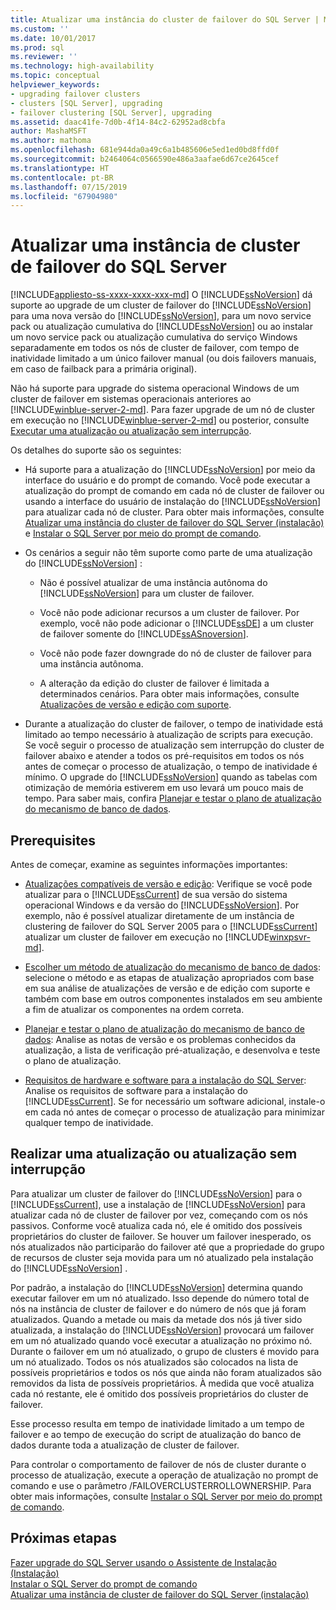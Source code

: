 ```yaml
---
title: Atualizar uma instância do cluster de failover do SQL Server | Microsoft Docs
ms.custom: ''
ms.date: 10/01/2017
ms.prod: sql
ms.reviewer: ''
ms.technology: high-availability
ms.topic: conceptual
helpviewer_keywords:
- upgrading failover clusters
- clusters [SQL Server], upgrading
- failover clustering [SQL Server], upgrading
ms.assetid: daac41fe-7d0b-4f14-84c2-62952ad8cbfa
author: MashaMSFT
ms.author: mathoma
ms.openlocfilehash: 681e944da0a49c6a1b485606e5ed1ed0bd8ffd0f
ms.sourcegitcommit: b2464064c0566590e486a3aafae6d67ce2645cef
ms.translationtype: HT
ms.contentlocale: pt-BR
ms.lasthandoff: 07/15/2019
ms.locfileid: "67904980"
---
```

# <a name="upgrade-a-sql-server-failover-cluster-instance"></a>Atualizar uma instância de cluster de failover do SQL Server
[!INCLUDE[appliesto-ss-xxxx-xxxx-xxx-md](../../../includes/appliesto-ss-xxxx-xxxx-xxx-md.md)]
  O [!INCLUDE[ssNoVersion](../../../includes/ssnoversion-md.md)] dá suporte ao upgrade de um cluster de failover do [!INCLUDE[ssNoVersion](../../../includes/ssnoversion-md.md)] para uma nova versão do [!INCLUDE[ssNoVersion](../../../includes/ssnoversion-md.md)], para um novo service pack ou atualização cumulativa do [!INCLUDE[ssNoVersion](../../../includes/ssnoversion-md.md)] ou ao instalar um novo service pack ou atualização cumulativa do serviço Windows separadamente em todos os nós de cluster de failover, com tempo de inatividade limitado a um único failover manual (ou dois failovers manuais, em caso de failback para a primária original).  
  
 Não há suporte para upgrade do sistema operacional Windows de um cluster de failover em sistemas operacionais anteriores ao [!INCLUDE[winblue-server-2-md](../../../includes/winblue-server-2-md.md)]. Para fazer upgrade de um nó de cluster em execução no [!INCLUDE[winblue-server-2-md](../../../includes/winblue-server-2-md.md)] ou posterior, consulte [Executar uma atualização ou atualização sem interrupção](#perform-a-rolling-upgrade-or-update).  
  
 Os detalhes do suporte são os seguintes:  
  
-   Há suporte para a atualização do [!INCLUDE[ssNoVersion](../../../includes/ssnoversion-md.md)] por meio da interface do usuário e do prompt de comando. Você pode executar a atualização do prompt de comando em cada nó de cluster de failover ou usando a interface do usuário de instalação do [!INCLUDE[ssNoVersion](../../../includes/ssnoversion-md.md)] para atualizar cada nó de cluster.  Para obter mais informações, consulte [Atualizar uma instância do cluster de failover do SQL Server &#40;instalação&#41;](../../../sql-server/failover-clusters/windows/upgrade-a-sql-server-failover-cluster-instance-setup.md) e [Instalar o SQL Server por meio do prompt de comando](../../../database-engine/install-windows/install-sql-server-2016-from-the-command-prompt.md).  
  
-   Os cenários a seguir não têm suporte como parte de uma atualização do [!INCLUDE[ssNoVersion](../../../includes/ssnoversion-md.md)] :  
  
    -   Não é possível atualizar de uma instância autônoma do [!INCLUDE[ssNoVersion](../../../includes/ssnoversion-md.md)] para um cluster de failover.  
  
    -   Você não pode adicionar recursos a um cluster de failover. Por exemplo, você não pode adicionar o [!INCLUDE[ssDE](../../../includes/ssde-md.md)] a um cluster de failover somente do [!INCLUDE[ssASnoversion](../../../includes/ssasnoversion-md.md)].  
  
    -   Você não pode fazer downgrade do nó de cluster de failover para uma instância autônoma.  
  
    -   A alteração da edição do cluster de failover é limitada a determinados cenários. Para obter mais informações, consulte [Atualizações de versão e edição com suporte](../../../database-engine/install-windows/supported-version-and-edition-upgrades.md).  
  
-   Durante a atualização do cluster de failover, o tempo de inatividade está limitado ao tempo necessário à atualização de scripts para execução. Se você seguir o processo de atualização sem interrupção do cluster de failover abaixo e atender a todos os pré-requisitos em todos os nós antes de começar o processo de atualização, o tempo de inatividade é mínimo. O upgrade do [!INCLUDE[ssNoVersion](../../../includes/ssnoversion-md.md)] quando as tabelas com otimização de memória estiverem em uso levará um pouco mais de tempo. Para saber mais, confira [Planejar e testar o plano de atualização do mecanismo de banco de dados](../../../database-engine/install-windows/plan-and-test-the-database-engine-upgrade-plan.md).  
  
## <a name="prerequisites"></a>Prerequisites  
 Antes de começar, examine as seguintes informações importantes:  
  
-   [Atualizações compatíveis de versão e edição](../../../database-engine/install-windows/supported-version-and-edition-upgrades.md): Verifique se você pode atualizar para o [!INCLUDE[ssCurrent](../../../includes/sscurrent-md.md)] de sua versão do sistema operacional Windows e da versão do [!INCLUDE[ssNoVersion](../../../includes/ssnoversion-md.md)]. Por exemplo, não é possível atualizar diretamente de um instância de clustering de failover do SQL Server 2005 para o [!INCLUDE[ssCurrent](../../../includes/sscurrent-md.md)] atualizar um cluster de failover em execução no [!INCLUDE[winxpsvr-md](../../../includes/winxpsvr-md.md)].  
  
-   [Escolher um método de atualização do mecanismo de banco de dados](../../../database-engine/install-windows/choose-a-database-engine-upgrade-method.md): selecione o método e as etapas de atualização apropriados com base em sua análise de atualizações de versão e de edição com suporte e também com base em outros componentes instalados em seu ambiente a fim de atualizar os componentes na ordem correta.  
  
-   [Planejar e testar o plano de atualização do mecanismo de banco de dados](../../../database-engine/install-windows/plan-and-test-the-database-engine-upgrade-plan.md): Analise as notas de versão e os problemas conhecidos da atualização, a lista de verificação pré-atualização, e desenvolva e teste o plano de atualização.  
  
-   [Requisitos de hardware e software para a instalação do SQL Server](../../../sql-server/install/hardware-and-software-requirements-for-installing-sql-server.md):  Analise os requisitos de software para a instalação do [!INCLUDE[ssCurrent](../../../includes/sscurrent-md.md)]. Se for necessário um software adicional, instale-o em cada nó antes de começar o processo de atualização para minimizar qualquer tempo de inatividade.  
  
## <a name="perform-a-rolling-upgrade-or-update"></a>Realizar uma atualização ou atualização sem interrupção  
 Para atualizar um cluster de failover do [!INCLUDE[ssNoVersion](../../../includes/ssnoversion-md.md)] para o [!INCLUDE[ssCurrent](../../../includes/sscurrent-md.md)], use a instalação de [!INCLUDE[ssNoVersion](../../../includes/ssnoversion-md.md)] para atualizar cada nó de cluster de failover por vez, começando com os nós passivos. Conforme você atualiza cada nó, ele é omitido dos possíveis proprietários do cluster de failover. Se houver um failover inesperado, os nós atualizados não participarão do failover até que a propriedade do grupo de recursos de cluster seja movida para um nó atualizado pela instalação do [!INCLUDE[ssNoVersion](../../../includes/ssnoversion-md.md)] .  
  
 Por padrão, a instalação do [!INCLUDE[ssNoVersion](../../../includes/ssnoversion-md.md)] determina quando executar failover em um nó atualizado. Isso depende do número total de nós na instância de cluster de failover e do número de nós que já foram atualizados. Quando a metade ou mais da metade dos nós já tiver sido atualizada, a instalação do [!INCLUDE[ssNoVersion](../../../includes/ssnoversion-md.md)] provocará um failover em um nó atualizado quando você executar a atualização no próximo nó. Durante o failover em um nó atualizado, o grupo de clusters é movido para um nó atualizado. Todos os nós atualizados são colocados na lista de possíveis proprietários e todos os nós que ainda não foram atualizados são removidos da lista de possíveis proprietários. À medida que você atualiza cada nó restante, ele é omitido dos possíveis proprietários do cluster de failover.  
  
 Esse processo resulta em tempo de inatividade limitado a um tempo de failover e ao tempo de execução do script de atualização do banco de dados durante toda a atualização de cluster de failover.  
  
 Para controlar o comportamento de failover de nós de cluster durante o processo de atualização, execute a operação de atualização no prompt de comando e use o parâmetro /FAILOVERCLUSTERROLLOWNERSHIP. Para obter mais informações, consulte [Instalar o SQL Server por meio do prompt de comando](../../../database-engine/install-windows/install-sql-server-2016-from-the-command-prompt.md).  
  
## <a name="next-steps"></a>Próximas etapas  
 [Fazer upgrade do SQL Server usando o Assistente de Instalação &#40;Instalação&#41;](../../../database-engine/install-windows/upgrade-sql-server-using-the-installation-wizard-setup.md)   
 [Instalar o SQL Server do prompt de comando](../../../database-engine/install-windows/install-sql-server-2016-from-the-command-prompt.md)   
 [Atualizar uma instância de cluster de failover do SQL Server &#40;instalação&#41;](../../../sql-server/failover-clusters/windows/upgrade-a-sql-server-failover-cluster-instance-setup.md)  
  
  
